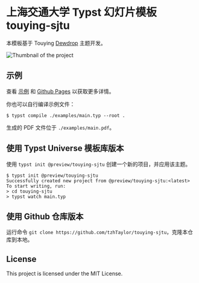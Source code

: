 # 上海交通大学 Typst 幻灯片模板 touying-sjtu

本模板基于 Touying [Dewdrop](https://github.com/touying-typ/touying/blob/main/themes/dewdrop.typ) 主题开发。

![Thumbnail of the project](https://github.com/tzhTaylor/touying-sjtu/blob/main/thumbnail.png)

## 示例

查看 [示例](examples) 和 [Github Pages](https://tzhtaylor.github.io/touying-sjtu) 以获取更多详情。

你也可以自行编译示例文件：

```console
$ typst compile ./examples/main.typ --root .
```

生成的 PDF 文件位于 `./examples/main.pdf`。

## 使用 Typst Universe 模板库版本

使用 `typst init @preview/touying-sjtu` 创建一个新的项目，并应用该主题。

```console
$ typst init @preview/touying-sjtu
Successfully created new project from @preview/touying-sjtu:<latest>
To start writing, run:
> cd touying-sjtu
> typst watch main.typ
```

## 使用 Github 仓库版本

运行命令 `git clone https://github.com/tzhTaylor/touying-sjtu`，克隆本仓库到本地。

## License

This project is licensed under the MIT License.